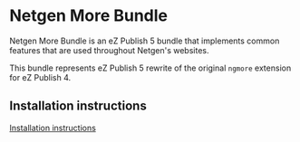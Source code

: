 Netgen More Bundle
==================

Netgen More Bundle is an eZ Publish 5 bundle that implements common features that are used throughout Netgen's websites.

This bundle represents eZ Publish 5 rewrite of the original `ngmore` extension for eZ Publish 4.

Installation instructions
-------------------------------------

[Installation instructions](Resources/doc/INSTALL.md)
